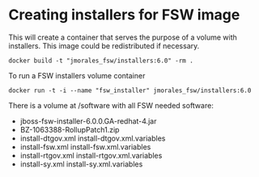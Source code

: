 # Creating installers for FSW image
This will create a container that serves the purpose of a volume with installers. This image could be redistributed if necessary.

````
docker build -t "jmorales_fsw/installers:6.0" -rm .
````

To run a FSW installers volume container

````
docker run -t -i --name "fsw_installer" jmorales_fsw/installers:6.0
````

There is a volume at /software with all FSW needed software:

- jboss-fsw-installer-6.0.0.GA-redhat-4.jar
- BZ-1063388-RollupPatch1.zip
- install-dtgov.xml  install-dtgov.xml.variables  
- install-fsw.xml  install-fsw.xml.variables  
- install-rtgov.xml  install-rtgov.xml.variables  
- install-sy.xml  install-sy.xml.variables
